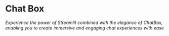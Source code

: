 # Chat Box

*Experience the power of Streamlit combined with the elegance of ChatBox, enabling you to create immersive and engaging chat experiences with ease*
